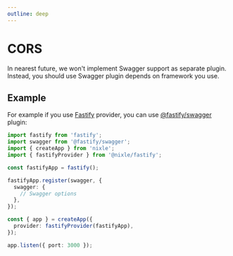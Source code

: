 ```yaml
---
outline: deep
---
```


# CORS

In nearest future, we won't implement Swagger support as separate plugin. Instead, you should use Swagger plugin depends on framework you use.

## Example

For example if you use [Fastify](/providers/fastify) provider, you can use [@fastify/swagger](https://github.com/fastify/fastify-swagger) plugin:

```ts
import fastify from 'fastify';
import swagger from '@fastify/swagger';
import { createApp } from 'nixle';
import { fastifyProvider } from '@nixle/fastify';

const fastifyApp = fastify();

fastifyApp.register(swagger, {
  swagger: {
    // Swagger options
  },
});

const { app } = createApp({
  provider: fastifyProvider(fastifyApp),
});

app.listen({ port: 3000 });
```
